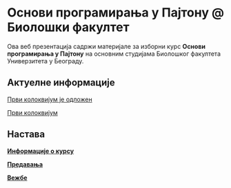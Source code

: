 # Основи програмирања у Пajтону @ Биолошки факултет

Ова веб презентација садржи материјале за изборни курс **Основи програмирања у Пajтону** на основним студијама Биолошког факултета Универзитета у Београду.

## Актуелне информације

[Први колоквијум је одложен](predavanja/info/README.md)

[Први колоквијум](predavanja/info/README.md)

<!--[Термин и место за предавања](predavanja/info/README.md)-->

<!--[Термин и место за вежбе](vezbe/info/README.md)-->

## Настава

**[Информације о курсу](informacije-o-kursu/README.md)**

**[Предавања](predavanja/README.md)**

**[Вежбе](vezbe/README.md)**
